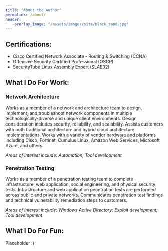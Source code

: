 ```yaml
---
title: "About the Author"
permalink: /about/
header:
    overlay_image: "/assets/images/site/black_sand.jpg"
---
```

## Certifications:
* Cisco Certified Network Associate - Routing & Switching (CCNA)
* Offensive Seucrity Certified Professional (OSCP)
* SecurityTube Linux Assembly Expert (SLAE32)

## What I Do For Work:
### Network Architecture
Works as a member of a network and architecture team to design, implement, and troubleshoot network components in multiple technologically-diverse and unique client environments. Design consideration includes security, reliability, and scalability. Assists customers with both traditional architecture and hybrid cloud architecture implementations. Works with a variety of vendor hardware and platforms including Cisco, Fortinet, Cumulus Linux, Amazon Web Services, Microsoft Azure, and others.

*Areas of interest include: Automation; Tool development*

### Penetration Testing
Works as a member of a penetration testing team to complete infrastructure, web application, social engineering, and physical security tests. Infrastructure and web application penetration tests are performed across public and private networks. Communicates penetration test findings and technical vulnerability remediation steps to customers.

*Areas of interest include: Windows Active Directory; Exploit development; Tool development*

## What I Do For Fun:
Placeholder :)
